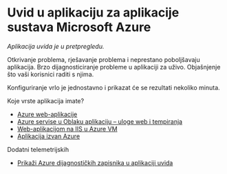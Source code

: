 <properties 
    pageTitle="Uvid u aplikaciju za aplikacije sustava Microsoft Azure" 
    description="Analiza korištenja i performanse Azure aplikacije s uvida aplikacije." 
    services="application-insights" 
    documentationCenter="windows"
    authors="alancameronwills" 
    manager="douge"/>

<tags 
    ms.service="application-insights" 
    ms.workload="tbd" 
    ms.tgt_pltfrm="ibiza" 
    ms.devlang="na" 
    ms.topic="article" 
    ms.date="08/15/2016" 
    ms.author="awills"/>

#  <a name="application-insights-for-microsoft-azure-apps"></a>Uvid u aplikaciju za aplikacije sustava Microsoft Azure

*Aplikacija uvida je u pretpregledu.*


Otkrivanje problema, rješavanje problema i neprestano poboljšavaju aplikacija. Brzo dijagnosticiranje probleme u aplikaciji za uživo. Objašnjenje što vaši korisnici raditi s njima.

Konfiguriranje vrlo je jednostavno i prikazat će se rezultati nekoliko minuta.

Koje vrste aplikacija imate?

* [Azure web-aplikacije](app-insights-asp-net.md)
* [Azure servise u Oblaku aplikaciju – uloge web i tempiranja](app-insights-cloudservices.md)
* [Web-aplikacijom na IIS u Azure VM](app-insights-asp-net.md)
* [Aplikacija izvan Azure](app-insights-overview.md)


Dodatni telemetrijskih

* [Prikaži Azure dijagnostičkih zapisnika u aplikaciji uvida](app-insights-azure-diagnostics.md)




 